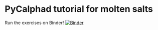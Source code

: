 # PyCalphad tutorial for molten salts

Run the exercises on Binder!
[![Binder](https://mybinder.org/badge_logo.svg)]([https://mybinder.org/v2/gh/RushiGong/Tutorial-PyCalphad.git/main])

